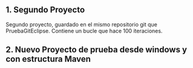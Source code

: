 ## 1. Segundo Proyecto
Segundo proyecto, guardado en el mismo repositorio git que PruebaGitEclipse.
Contiene un bucle que hace 100 iteraciones.

## 2. Nuevo Proyecto de prueba desde windows y con estructura Maven

